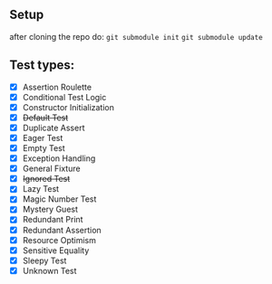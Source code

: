 ## Setup
after cloning the repo do: 
``git submodule init``
``git submodule update``

## Test types:
- [x] Assertion Roulette
- [x] Conditional Test Logic
- [x] Constructor Initialization
- [x] ~~Default Test~~
- [x] Duplicate Assert
- [x] Eager Test
- [x] Empty Test
- [x] Exception Handling
- [x] General Fixture
- [x] ~~Ignored Test~~
- [x] Lazy Test
- [x] Magic Number Test
- [x] Mystery Guest
- [x] Redundant Print
- [x] Redundant Assertion
- [x] Resource Optimism
- [x] Sensitive Equality
- [x] Sleepy Test
- [x] Unknown Test
